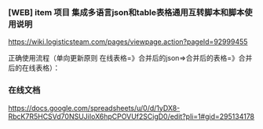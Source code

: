 ### [WEB] item 项目 集成多语言json和table表格通用互转脚本和脚本使用说明

https://wiki.logisticsteam.com/pages/viewpage.action?pageId=92999455

正确使用流程（单向更新原则 在线表格=》合并后的json=>合并后的表格=》合并后的在线表格）：

### 在线文档

https://docs.google.com/spreadsheets/u/0/d/1yDX8-RbcK7R5HCSVd70NSUJiIoX6hpCPOVUf2SCigD0/edit?pli=1#gid=295134178
